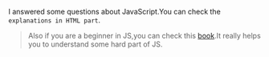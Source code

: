 I answered some questions about JavaScript.You can check the ```explanations in HTML part```.

>Also if you are a beginner in JS,you can check this [book](https://www.computer-pdf.com/web-programming/javascript/833-tutorial-javascript-notes-for-professionals-book.html).It really helps you to understand some hard part of JS.
